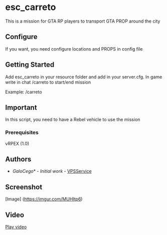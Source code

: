 # esc_carreto

This is a mission for GTA RP players to transport GTA PROP around the city

## Configure

If you want, you need configure locations and PROPS in config file

## Getting Started

Add esc_carreto in your resource folder and add in your server.cfg.
In game write in chat /carreto to start/end mission

Example:
/carreto

## Important

In this script, you need to have a Rebel vehicle to use the mission

### Prerequisites

vRPEX (1.0)


## Authors

* *GaloCego** - *Initial work* - [VPSService](http://vpsservice.ddns.net)

## Screenshot
[Image] (https://imgur.com/MUHItp6)

## Video 

[Play video](https://youtu.be/VwLO0qJLedw)
